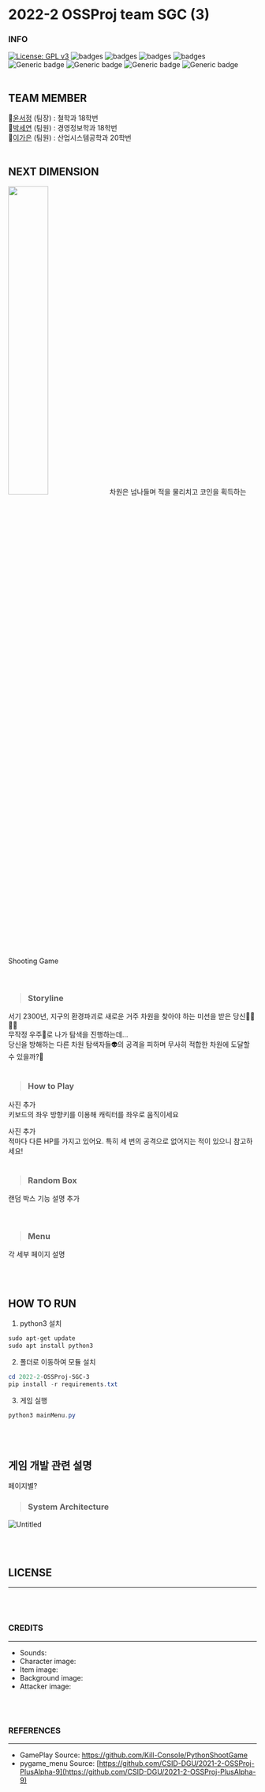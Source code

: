 # 2022-2 OSSProj team SGC (3)

### INFO

[![License: GPL v3](https://img.shields.io/badge/License-GPLv3-blue.svg)](https://www.gnu.org/licenses/gpl-3.0)
![badges](https://img.shields.io/badge/OS-ubuntu-red)
![badges](https://img.shields.io/badge/OS-window-red)
![badges](https://img.shields.io/badge/IDE-VSCode-informational)
![badges](https://img.shields.io/badge/pygame-2.0.2-yellow)
![Generic badge](https://img.shields.io/badge/pygame_menu-4.2.0-yellow.svg)
![Generic badge](https://img.shields.io/badge/firebase_admin-6.0.1-orange.svg)
![Generic badge](https://img.shields.io/badge/pyrebase-22.3.0-orange.svg)
![Generic badge](https://img.shields.io/badge/pyautogui-0.9.53-green.svg)
<br><br>

## TEAM MEMBER
🌟[윤서정](https://github.com/harriet221) (팀장) : 철학과 18학번  
🌟[박세연](https://github.com/irina0627) (팀원) : 경영정보학과 18학번  
🌟[이가은](https://github.com/gaeun5744) (팀원) : 산업시스템공학과 20학번
<br><br>

## NEXT DIMENSION
<img src="https://user-images.githubusercontent.com/92314556/204122219-938ec719-034e-4796-8ea1-42198e699db7.png"  width="40%" height="40%"/>
차원은 넘나들며 적을 물리치고 코인을 획득하는 Shooting Game<br/><br/><br>


> ### Storyline
서기 2300년, 지구의 환경파괴로 새로운 거주 차원을 찾아야 하는 미션을 받은 당신👨‍🚀👩‍🚀<br>
무작정 우주🌠로 나가 탐색을 진행하는데…<br>
당신을 방해하는 다른 차원 탐색자들👽의 공격을 피하며 무사히 적합한 차원에 도달할 수 있을까?🙏
<br><br>

> ### How to Play
사진 추가<br>
키보드의 좌우 방향키를 이용해 캐릭터를 좌우로 움직이세요<br>

사진 추가<br>
적마다 다른 HP를 가지고 있어요. 특히 세 번의 공격으로 없어지는 적이 있으니 참고하세요!
<br><br>

> ### Random Box
랜덤 박스 기능 설명 추가<br>
<br><br>

> ### Menu
각 세부 페이지 설명<br>

<br><br>

## HOW TO RUN

1. python3 설치

```powershell
sudo apt-get update
sudo apt install python3
```

2. 폴더로 이동하여 모듈 설치

```powershell
cd 2022-2-OSSProj-SGC-3
pip install -r requirements.txt
```

3. 게임 실행

```powershell
python3 mainMenu.py
```

<br/></br>

## 게임 개발 관련 설명
페이지별?

>### System Architecture
![Untitled](https://s3-us-west-2.amazonaws.com/secure.notion-static.com/4a0b9a61-fe18-466f-b16d-d723e4a15100/Untitled.png)

<br/></br>

## LICENSE
---

<br/></br>

### CREDITS
---
- Sounds:
- Character image:
- Item image:
- Background image:
- Attacker image:

<br/></br>

### REFERENCES
---
- GamePlay Source: https://github.com/Kill-Console/PythonShootGame
- pygame_menu Source: [https://github.com/CSID-DGU/2021-2-OSSProj-PlusAlpha-9](https://github.com/CSID-DGU/2021-2-OSSProj-PlusAlpha-9)
